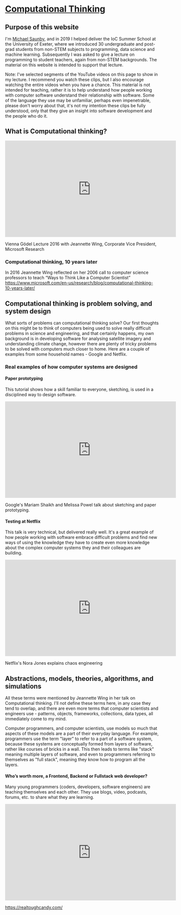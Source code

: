 # [Computational Thinking](https://msaunby.github.io/computational-thinking/)

## Purpose of this website

I'm [Michael Saunby](https://http://www.saunby.net/about/), and in 2019 I helped deliver the IoC Summer School at the University of Exeter, where we introduced 30 undergraduate and post-grad students from non-STEM subjects to programming, data science and machine learning. Subsequently I was asked to give a lecture on programming to student teachers, again from non-STEM backgrounds.  The material on this website is intended to support that lecture.

Note: I've selected segments of the YouTube videos on this page to show in my lecture.  I recommend you watch these clips, but I also encourage watching the entire videos when you have a chance.  This material is not intended for teaching, rather it is to help understand how people working with computer software understand their relationship with software.  Some of the language they use may be unfamiliar, perhaps even impenetrable, please don't worry about that, it's not my intention these clips be fully understood, only that they give an insight into software development and the people who do it.

<!-- 
This site is best viewed in GitHub pages rather than directly in GitHub
Follow this link  https://msaunby.github.io/computational-thinking/
-->

## What is Computational thinking?

<iframe width="560" height="315" src="https://www.youtube.com/embed/YVEUOHw3Qb8?start=876&end=1115" frameborder="0" allow="accelerometer; autoplay; encrypted-media; gyroscope; picture-in-picture" allowfullscreen></iframe>

Vienna Gödel Lecture 2016 with Jeannette Wing, Corporate Vice President, Microsoft Research

### Computational thinking, 10 years later

In 2016 Jeannette Wing reflected on her 2006 call to computer science professors to teach “Ways to Think Like a Computer Scientist”
<https://www.microsoft.com/en-us/research/blog/computational-thinking-10-years-later/>

## Computational thinking is problem solving, and system design

What sorts of problems can computational thinking solve? Our first thoughts on this might be to think of computers being used to solve really difficult problems in science and engineering, and that certainly happens, my own background is in developing software for analysing satellite imagery and understanding climate change, however there are plenty of tricky problems to be solved with computers much closer to home.  Here are a couple of examples from some household names - Google and Netflix.

### Real examples of how computer systems are designed

#### Paper prototyping

  This tutorial shows how a skill familiar to everyone, sketching, is used in a disciplined way to design software.

<iframe width="560" height="315" src="https://www.youtube.com/embed/JMjozqJS44M?start=73&end=171" frameborder="0" allow="accelerometer; autoplay; encrypted-media; gyroscope; picture-in-picture" allowfullscreen></iframe>

Google's Mariam Shaikh and Melissa Powel talk about sketching and paper prototyping.

#### Testing at Netflix

 This talk is very technical, but delivered really well. It's a great example of how people working with software embrace difficult problems and find new ways of using the knowledge they have to create even more knowledge about the complex computer systems they and their colleagues are building. 

<iframe width="560" height="315" src="https://www.youtube.com/embed/rgfww8tLM0A?start=12&end=579" frameborder="0" allow="accelerometer; autoplay; encrypted-media; gyroscope; picture-in-picture" allowfullscreen></iframe>

Netflix's Nora Jones explains chaos engineering

## Abstractions, models, theories, algorithms, and simulations

All these terms were mentioned by Jeannette Wing in her talk on Computational thinking.  I'll not define these terms here, in any case they tend to overlap, and there are even more terms that computer scientists and engineers use - patterns, objects, frameworks, collections, data types, all immediately come to my mind.

Computer programmers, and computer scientists, use models so much that aspects of these models are a part of their everyday language.  For example, programmers use the term "layer" to refer to a part of a software system, because these systems are conceptually formed from layers of software, rather like courses of bricks in a wall.  This then leads to terms like "stack" meaning multiple layers of software, and even to programmers referring to themselves as "full stack", meaning they know how to program all the layers.

#### Who’s worth more, a Frontend, Backend or Fullstack web developer?

Many young programmers (coders, developers, software engineers) are teaching themselves and each other. They use blogs, video, podcasts, forums, etc. to share what they are learning.

<iframe width="560" height="315" src="https://www.youtube.com/embed/qj2hJkqaA80" frameborder="0" allow="accelerometer; autoplay; encrypted-media; gyroscope; picture-in-picture" allowfullscreen></iframe>

https://realtoughcandy.com/
